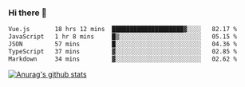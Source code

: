 ### Hi there 👋



<!--
**webB1an/webB1an** is a ✨ _special_ ✨ repository because its `README.md` (this file) appears on your GitHub profile.

Here are some ideas to get you started:

- 🔭 I’m currently working on ...
- 🌱 I’m currently learning ...
- 👯 I’m looking to collaborate on ...
- 🤔 I’m looking for help with ...
- 💬 Ask me about ...
- 📫 How to reach me: ...
- 😄 Pronouns: ...
- ⚡ Fun fact: ...
-->

<!--START_SECTION:waka-->

```txt
Vue.js       18 hrs 12 mins  ████████████████████▓░░░░   82.17 %
JavaScript   1 hr 8 mins     █▒░░░░░░░░░░░░░░░░░░░░░░░   05.15 %
JSON         57 mins         █░░░░░░░░░░░░░░░░░░░░░░░░   04.36 %
TypeScript   37 mins         ▓░░░░░░░░░░░░░░░░░░░░░░░░   02.85 %
Markdown     34 mins         ▓░░░░░░░░░░░░░░░░░░░░░░░░   02.62 %
```

<!--END_SECTION:waka-->


[![Anurag's github stats](https://github-readme-stats.vercel.app/api?username=webB1an&show_icons=true&theme=radical)](https://github.com/anuraghazra/github-readme-stats)

